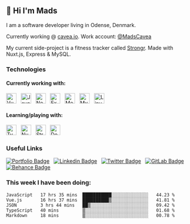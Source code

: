 ## 👋 Hi I'm Mads

I am a software developer living in Odense, Denmark.

Currently working @ [cavea.io](https://cavea.io). Work account: [@MadsCavea](https://github.com/MadsCavea)

My current side-project is a fitness tracker called [Strongr](https://stron.gr). Made with Nuxt.js, Express & MySQL.

### Technologies

#### Currently working with:

<img src="https://img.shields.io/badge/Vue.js-282C34?logo=vuedotjs&style=for-the-badge&link=https://github.com/Hougesen?tab=repositories&q=&type=&language=vue&sort=" alt="Vue.js logo" title="Vue.js" height="28" /> &nbsp;
<img src="https://img.shields.io/badge/JavaScript-282C34?logo=javascript&style=for-the-badge&link=https://github.com/Hougesen?tab=repositories&q=&type=&language=javascript&sort=" alt="JavaScript logo" title="JavaScript" height="28" /> &nbsp;
<img src="https://img.shields.io/badge/Node.js-282C34?logo=node-dot-js&style=for-the-badge&link=https://github.com/Hougesen?tab=repositories&q=&type=&language=javascript&sort=" alt="Node.js logo" title="Node.js" height="28" /> &nbsp;
<img src="https://img.shields.io/badge/Express-282C34?logo=express&style=for-the-badge&link=https://github.com/Hougesen?tab=repositories&q=&type=&language=javascript&sort=" alt="Express.js logo" title="Express.js" height="28" /> &nbsp;
<img src="https://img.shields.io/badge/MongoDB-282C34?logo=mongodb&style=for-the-badge&link=https://github.com/Hougesen?tab=repositories&q=mongodb&type=&language=&sort=" alt="MongoDB logo" title="MongoDB" height="28" /> &nbsp;
<img src="https://img.shields.io/badge/MySQL-282C34?logo=mysql&style=for-the-badge&logoColor=white&link=https://github.com/Hougesen?tab=repositories&q=mysql&type=&language=&sort=" alt="MySQL logo" title="MySQL" height="28" /> &nbsp;
<img src="https://img.shields.io/badge/Linux-282C34?logo=linux&style=for-the-badge&logoColor=white&link=https://github.com/Hougesen?tab=repositories&q=linux&type=&language=&sort=" alt="Linux logo" title="Linux" height="28" /> &nbsp;

#### Learning/playing with:

<img src="https://img.shields.io/badge/TypeScript-282C34?logo=typescript&style=for-the-badge&link=https://github.com/Hougesen?tab=repositories&q=typescript&type=&language=&sort=" alt="TypeScript logo" title="TypeScript" height="28" /> &nbsp;
<img src="https://img.shields.io/badge/Nuxt.js-282C34?logo=nuxt-dot-js&style=for-the-badge&link=https://github.com/Hougesen?tab=repositories&q=nuxt&type=&language=&sort=" alt="Nuxt.js logo" title="Nuxt.js" height="28" /> &nbsp;
<img src="https://img.shields.io/badge/Strapi-282C34?logo=Strapi&style=for-the-badge&logoColor=8c4bff&link=https://github.com/Hougesen?tab=repositories&q=strapi&type=&language=&sort=" alt="Strapi logo" title="Strapi" height="28" /> &nbsp;
<img src="https://img.shields.io/badge/Docker-282C34?logo=docker&style=for-the-badge&link=https://github.com/Hougesen?tab=repositories&q=docker&type=&language=&sort=" alt="Docker logo" title="Docker" height="28" /> &nbsp;

<!-- #### Previously worked/played with:
<img src="https://img.shields.io/badge/PHP-282C34?logo=php&style=for-the-badge&link=https://github.com/Hougesen?tab=repositories&q=&type=&language=php&sort=" alt="PHP logo" title="PHP" height="28" /> &nbsp;
<img src="https://img.shields.io/badge/Ruby-282C34?logo=ruby&style=for-the-badge&logoColor=cc342d&link=https://github.com/Hougesen?tab=repositories&q=&type=&language=ruby&sort=" alt="Ruby logo" title="Ruby" height="28" /> &nbsp;
 -->

### Useful Links

[![Portfolio Badge](https://img.shields.io/badge/Portfolio-282C34?&style=for-the-badge&logo=node-js&logoColor=white&link=https://mhouge.dk/)](https://mhouge.dk/) &nbsp;
[![Linkedin Badge](https://img.shields.io/badge/-LinkedIn-282C34?style=for-the-badge&logo=Linkedin&logoColor=0077b5&link=https://www.linkedin.com/in/mads-hougesen/)](https://www.linkedin.com/in/mads-hougesen-78733016a/) &nbsp;
[![Twitter Badge](https://img.shields.io/badge/-Twitter-282C34?style=for-the-badge&logo=Twitter&link=https://twitter.com/Mads_Hougesen/)](https://twitter.com/Mads_Hougesen/) &nbsp;
[![GitLab Badge](https://img.shields.io/badge/-GitLab-282C34?style=for-the-badge&logo=GitLab&link=https://gitlab.com/Hougesen/)](https://gitlab.com/Hougesen) &nbsp;
[![Behance Badge](https://img.shields.io/badge/-Behance-282C34?style=for-the-badge&logo=Behance&logoColor=1769ff&link=https://www.behance.net/MadsHougesen/)](https://www.behance.net/MadsHougesen/) &nbsp;

<!-- * [CodeWars](https://www.codewars.com/users/Hougesen) // [LeetCode](https://leetcode.com/hougesen/) -->

### This week I have been doing:

<!--START_SECTION:waka-->
```text
JavaScript   17 hrs 35 mins  ███████████░░░░░░░░░░░░░░   44.23 % 
Vue.js       16 hrs 37 mins  ██████████▒░░░░░░░░░░░░░░   41.81 % 
JSON         3 hrs 44 mins   ██▒░░░░░░░░░░░░░░░░░░░░░░   09.42 % 
TypeScript   40 mins         ▒░░░░░░░░░░░░░░░░░░░░░░░░   01.68 % 
Markdown     18 mins         ▒░░░░░░░░░░░░░░░░░░░░░░░░   00.78 % 
```
<!--END_SECTION:waka-->
